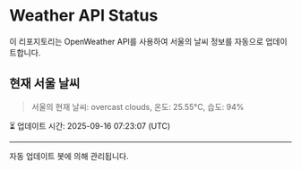 
# Weather API Status

이 리포지토리는 OpenWeather API를 사용하여 서울의 날씨 정보를 자동으로 업데이트합니다.

## 현재 서울 날씨
> 서울의 현재 날씨: overcast clouds, 온도: 25.55°C, 습도: 94%

⏳ 업데이트 시간: 2025-09-16 07:23:07 (UTC)

---
자동 업데이트 봇에 의해 관리됩니다.
